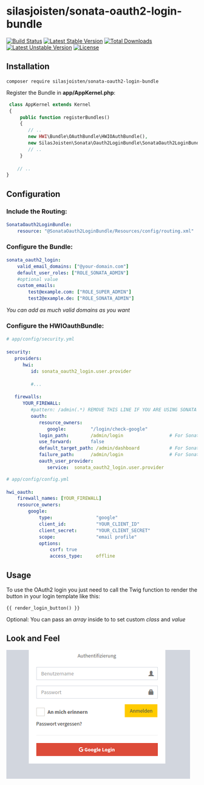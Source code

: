 # silasjoisten/sonata-oauth2-login-bundle 

[![Build Status](https://travis-ci.org/silasjoisten/sonata-oauth2-login-bundle.svg?branch=master)](https://travis-ci.org/silasjoisten/sonata-oauth2-login-bundle)
[![Latest Stable Version](https://poser.pugx.org/silasjoisten/sonata-oauth2-login-bundle/v/stable)](https://packagist.org/packages/silasjoisten/sonata-oauth2-login-bundle)
[![Total Downloads](https://poser.pugx.org/silasjoisten/sonata-oauth2-login-bundle/downloads)](https://packagist.org/packages/silasjoisten/sonata-oauth2-login-bundle)
[![Latest Unstable Version](https://poser.pugx.org/silasjoisten/sonata-oauth2-login-bundle/v/unstable)](https://packagist.org/packages/silasjoisten/sonata-oauth2-login-bundle)
[![License](https://poser.pugx.org/silasjoisten/sonata-oauth2-login-bundle/license)](https://packagist.org/packages/silasjoisten/sonata-oauth2-login-bundle)

## Installation

```console
composer require silasjoisten/sonata-oauth2-login-bundle
```

Register the Bundle in **app/AppKernel.php**:
```php
 class AppKernel extends Kernel
 {
     public function registerBundles()
     {
        // ..
        new HWI\Bundle\OAuthBundle\HWIOAuthBundle(),
        new SilasJoisten\Sonata\Oauth2LoginBundle\SonataOauth2LoginBundle(),
        // ..
     }

    // ..
}
```

## Configuration

### Include the Routing:
```yml
SonataOauth2LoginBundle:
    resource: "@SonataOauth2LoginBundle/Resources/config/routing.xml"
```

### Configure the Bundle:
```yml
sonata_oauth2_login:
    valid_email_domains: ["@your-domain.com"]
    default_user_roles: ["ROLE_SONATA_ADMIN"]
    #optional value
    custom_emails: 
        test@example.com: ["ROLE_SUPER_ADMIN"]
        test2@example.de: ["ROLE_SONATA_ADMIN"]
```

_You can add as much valid domains as you want_

### Configure the HWIOauthBundle:

```yml
# app/config/security.yml

security:
   providers:
      hwi:
         id: sonata_oauth2_login.user.provider

         #...

   firewalls:
      YOUR_FIREWALL:
         #pattern: /admin(.*) REMOVE THIS LINE IF YOU ARE USING SONATA ADMIN
         oauth:
            resource_owners:
               google:         "/login/check-google"
            login_path:        /admin/login                 # For Sonata Admin
            use_forward:       false
            default_target_path: /admin/dashboard           # For Sonata Admin
            failure_path:      /admin/login                 # For Sonata Admin
            oauth_user_provider:
               service:  sonata_oauth2_login.user.provider
```

```yml
# app/config/config.yml

hwi_oauth:
    firewall_names: [YOUR_FIREWALL]
    resource_owners:
        google:
            type:                "google"
            client_id:           "YOUR_CLIENT_ID"
            client_secret:       "YOUR_CLIENT_SECRET"
            scope:               "email profile"
            options:
                csrf: true
                access_type:     offline
```

## Usage

To use the OAuth2 login you just need to call the Twig function to render the button in your login template like this:


```twig
{{ render_login_button() }}
```

Optional: You can pass an *array* inside to to set custom *class* and *value*

## Look and Feel

![Look and Feel](screenshot.png)
